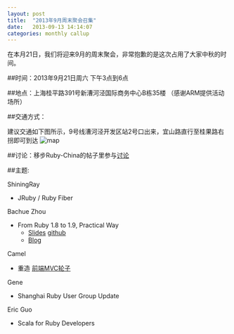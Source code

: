 ```yaml
---
layout: post
title:  "2013年9月周末聚会召集"
date:   2013-09-13 14:14:07
categories: monthly callup
---
```


在本月21日，我们将迎来9月的周末聚会，非常抱歉的是这次占用了大家中秋的时间。

##时间：2013年9月21日周六 下午3点到6点

##地点：上海桂平路391号新漕河泾国际商务中心B栋35楼 （感谢ARM提供活动场所）

##交通方式：

建议交通如下图所示，9号线漕河泾开发区站2号口出来，宜山路直行至桂果路右拐即可到达
![map](http://l.ruby-china.org/photo/8ed0715c770b7b5cf01b88af7c428eb1.png)

##讨论：移步Ruby-China的帖子里参与[讨论][discuss]

##主题:

ShiningRay

* JRuby / Ruby Fiber

Bachue Zhou

* From Ruby 1.8 to 1.9, Practical Way
  * [Slides](http://106.187.100.121/slides_for_diff_rb18_rb19) [github](https://github.com/bachue/slides-for-diff-rb18-rb19)
  * [Blog](http://bachue.is-programmer.com/posts/40540.html)

Camel

* 重造 [前端MVC轮子][mvc]

Gene

* Shanghai Ruby User Group Update

Eric Guo

* Scala for Ruby Developers



[discuss]: http://ruby-china.org/topics/14059
[mvc]: https://github.com/camsong/yui.rocket

